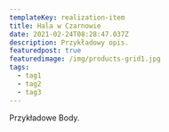 ```yaml
---
templateKey: realization-item
title: Hala w Czarnowie
date: 2021-02-24T08:28:47.037Z
description: Przykładowy opis.
featuredpost: true
featuredimage: /img/products-grid1.jpg
tags:
  - tag1
  - tag2
  - tag3
---
```

Przykładowe Body.